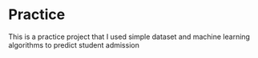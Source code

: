 # Practice
This is a practice project that I used simple dataset and machine learning algorithms to predict student admission 
